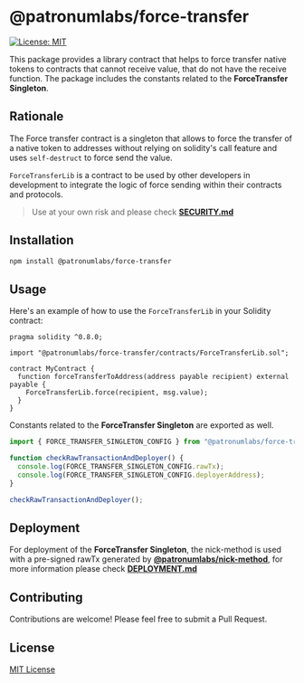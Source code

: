 # @patronumlabs/force-transfer

[![License: MIT](https://img.shields.io/badge/License-MIT-blue.svg)](https://opensource.org/license/mit)

This package provides a library contract that helps to force transfer native tokens to contracts that cannot receive value, that do not have the receive function. The package includes the constants related to the **ForceTransfer Singleton**.

## Rationale

The Force transfer contract is a singleton that allows to force the transfer of a native token to addresses without relying on solidity's call feature and uses `self-destruct` to force send the value.

`ForceTransferLib` is a contract to be used by other developers in development to integrate the logic of force sending within their contracts and protocols.

> Use at your own risk and please check **[SECURITY.md](./SECURITY.md)**

## Installation

```bash
npm install @patronumlabs/force-transfer
```

## Usage

Here's an example of how to use the `ForceTransferLib` in your Solidity contract:

```solidity
pragma solidity ^0.8.0;

import "@patronumlabs/force-transfer/contracts/ForceTransferLib.sol";

contract MyContract {
  function forceTransferToAddress(address payable recipient) external payable {
    ForceTransferLib.force(recipient, msg.value);
  }
}
```

Constants related to the **ForceTransfer Singleton** are exported as well.

```javascript
import { FORCE_TRANSFER_SINGLETON_CONFIG } from "@patronumlabs/force-transfer";

function checkRawTransactionAndDeployer() {
  console.log(FORCE_TRANSFER_SINGLETON_CONFIG.rawTx);
  console.log(FORCE_TRANSFER_SINGLETON_CONFIG.deployerAddress);
}

checkRawTransactionAndDeployer();
```

## Deployment

For deployment of the **ForceTransfer Singleton**, the nick-method is used with a pre-signed rawTx generated by **[@patronumlabs/nick-method](https://github.com/Patronum-Labs/nick-method/tree/main)**, for more information please check **[DEPLOYMENT.md](DEPLOYMENT.md)**

## Contributing

Contributions are welcome! Please feel free to submit a Pull Request.

## License

[MIT License](LICENSE)
